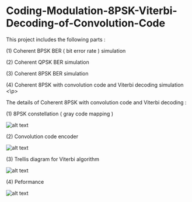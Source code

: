# Coding-Modulation-8PSK-Viterbi-Decoding-of-Convolution-Code

This project includes the following parts :

(1) Coherent BPSK BER ( bit error rate ) simulation 

(2) Coherent QPSK BER simulation

(3) Coherent 8PSK BER simulation

(4) Coherent 8PSK with convolution code and Viterbi decoding simulation <\p>






The details of Coherent 8PSK with convolution code and Viterbi decoding : 

(1) 8PSK constellation ( gray code mapping )

![alt text](https://github.com/wei-lin-liao/Communication-System-and-Signal-Processing/blob/master/Coding-Modulation-8PSK-Viterbi-Decoding-of-Convolution-Code/Images/8PSK_constellation.PNG)

(2) Convolution code encoder

![alt text](https://github.com/wei-lin-liao/Communication-System-and-Signal-Processing/blob/master/Coding-Modulation-8PSK-Viterbi-Decoding-of-Convolution-Code/Images/Encoder.PNG)

(3) Trellis diagram for Viterbi algorithm

![alt text](https://github.com/wei-lin-liao/Communication-System-and-Signal-Processing/blob/master/Coding-Modulation-8PSK-Viterbi-Decoding-of-Convolution-Code/Images/Trellis_diagram.PNG)

(4) Peformance 

![alt text](https://github.com/wei-lin-liao/Communication-System-and-Signal-Processing/blob/master/Coding-Modulation-8PSK-Viterbi-Decoding-of-Convolution-Code/Images/BER.PNG)
